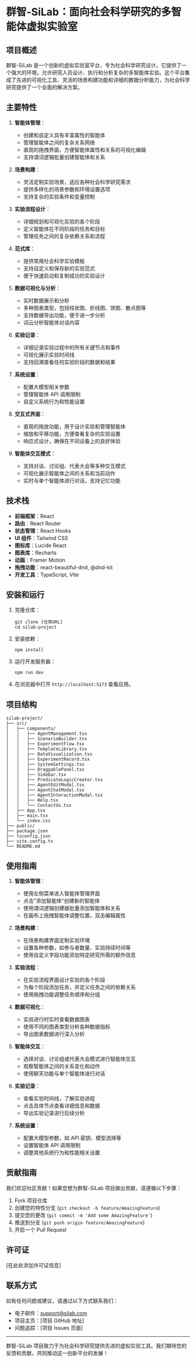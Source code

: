# 群智-SiLab：面向社会科学研究的多智能体虚拟实验室

## 项目概述

群智-SiLab 是一个创新的虚拟实验室平台，专为社会科学研究设计。它提供了一个强大的环境，允许研究人员设计、执行和分析复杂的多智能体实验。这个平台集成了先进的可视化工具、灵活的场景构建功能和详细的数据分析能力，为社会科学研究提供了一个全面的解决方案。

## 主要特性

1. **智能体管理**：
   - 创建和自定义具有丰富属性的智能体
   - 管理智能体之间的复杂关系网络
   - 直观的拖拽界面，方便智能体属性和关系的可视化编辑
   - 支持谓词逻辑批量创建智能体和关系

2. **场景构建**：
   - 灵活定制实验场景，适应各种社会科学研究需求
   - 提供多样化的场景参数和环境设置选项
   - 支持复杂的实验条件和变量控制

3. **实验流程设计**：
   - 详细规划和可视化实验的各个阶段
   - 定义智能体在不同阶段的任务和目标
   - 管理任务之间的复杂依赖关系和流程

4. **范式库**：
   - 提供常用社会科学实验模板
   - 支持自定义和保存新的实验范式
   - 便于快速启动和复制成功的实验设计

5. **数据可视化与分析**：
   - 实时数据展示和分析
   - 多种图表类型，包括柱状图、折线图、饼图、散点图等
   - 支持数据导出功能，便于进一步分析
   - 词云分析智能体对话内容

6. **实验记录**：
   - 详细记录实验过程中的所有关键节点和事件
   - 可视化展示实验时间线
   - 支持回溯查看任何实验阶段的数据和结果

7. **系统设置**：
   - 配置大模型相关参数
   - 管理智能体 API 调用限制
   - 自定义系统行为和性能设置

8. **交互式界面**：
   - 直观的拖放功能，用于设计实验和管理智能体
   - 缩放和平移功能，方便查看复杂的实验设置
   - 响应式设计，确保在不同设备上的良好体验

9. **智能体交互模式**：
   - 支持对谈、讨论组、代表大会等多种交互模式
   - 可视化展示智能体之间的关系和当前动作
   - 实时与单个智能体进行对话，支持记忆功能

## 技术栈

- **前端框架**：React
- **路由**：React Router
- **状态管理**：React Hooks
- **UI 组件**：Tailwind CSS
- **图标库**：Lucide React
- **图表库**：Recharts
- **动画**：Framer Motion
- **拖拽功能**：react-beautiful-dnd, @dnd-kit
- **开发工具**：TypeScript, Vite

## 安装和运行

1. 克隆仓库：
   ```
   git clone [仓库URL]
   cd silab-project
   ```

2. 安装依赖：
   ```
   npm install
   ```

3. 运行开发服务器：
   ```
   npm run dev
   ```

4. 在浏览器中打开 `http://localhost:5173` 查看应用。

## 项目结构

```
silab-project/
├── src/
│   ├── components/
│   │   ├── AgentManagement.tsx
│   │   ├── ScenarioBuilder.tsx
│   │   ├── ExperimentFlow.tsx
│   │   ├── TemplateLibrary.tsx
│   │   ├── DataVisualization.tsx
│   │   ├── ExperimentRecord.tsx
│   │   ├── SystemSettings.tsx
│   │   ├── DraggablePanel.tsx
│   │   ├── Sidebar.tsx
│   │   ├── PredicateLogicCreator.tsx
│   │   ├── AgentEditModal.tsx
│   │   ├── AgentChatModal.tsx
│   │   ├── AgentInteractionModal.tsx
│   │   ├── Help.tsx
│   │   └── ContactUs.tsx
│   ├── App.tsx
│   ├── main.tsx
│   └── index.css
├── public/
├── package.json
├── tsconfig.json
├── vite.config.ts
└── README.md
```

## 使用指南

1. **智能体管理**：
   - 使用左侧菜单进入智能体管理界面
   - 点击"添加智能体"创建新的智能体
   - 使用谓词逻辑创建器批量添加智能体和关系
   - 在画布上拖拽智能体调整位置，双击编辑属性

2. **场景构建**：
   - 在场景构建界面定制实验环境
   - 设置各种参数，如参与者数量、实验持续时间等
   - 使用自定义字段功能添加特定研究所需的额外信息

3. **实验流程**：
   - 在实验流程界面设计实验的各个阶段
   - 为每个阶段添加任务，并定义任务之间的依赖关系
   - 使用拖拽功能调整任务顺序和分组

4. **数据可视化**：
   - 实验进行时实时查看数据图表
   - 使用不同的图表类型分析各种数据指标
   - 导出图表数据进行深入分析

5. **智能体交互**：
   - 选择对谈、讨论组或代表大会模式进行智能体交互
   - 观察智能体之间的关系变化和动作
   - 使用聊天功能与单个智能体进行对话

6. **实验记录**：
   - 查看实验时间线，了解实验进程
   - 点击具体节点查看详细信息和数据
   - 导出实验记录进行后续分析

7. **系统设置**：
   - 配置大模型参数，如 API 密钥、模型选择等
   - 设置智能体 API 调用限制
   - 调整其他系统行为和性能相关设置

## 贡献指南

我们欢迎社区贡献！如果您想为群智-SiLab 项目做出贡献，请遵循以下步骤：

1. Fork 项目仓库
2. 创建您的特性分支 (`git checkout -b feature/AmazingFeature`)
3. 提交您的更改 (`git commit -m 'Add some AmazingFeature'`)
4. 推送到分支 (`git push origin feature/AmazingFeature`)
5. 开启一个 Pull Request

## 许可证

[在此处添加许可证信息]

## 联系方式

如有任何问题或建议，请通过以下方式联系我们：

- 电子邮件：support@silab.com
- 项目主页：[项目 GitHub 地址]
- 问题追踪：[项目 Issues 页面]

---

群智-SiLab 项目致力于为社会科学研究提供先进的虚拟实验工具。我们期待您的反馈和贡献，共同推动这一创新平台的发展！